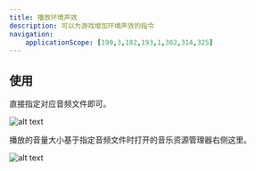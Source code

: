 ```yaml
---
title: 播放环境声效
description: 可以为游戏增加环境声效的指令
navigation:
    applicationScope: [199,3,182,193,1,302,314,325]
---
```


## 使用

直接指定对应音频文件即可。

![alt text](https://cdn.gcw.wiki/gcw/image/zh_hans/commands/audio/playbgs/image.png)

播放的音量大小基于指定音频文件时打开的音乐资源管理器右侧这里。

![alt text](https://cdn.gcw.wiki/gcw/image/zh_hans/commands/audio/playbgs/image-1.png)
